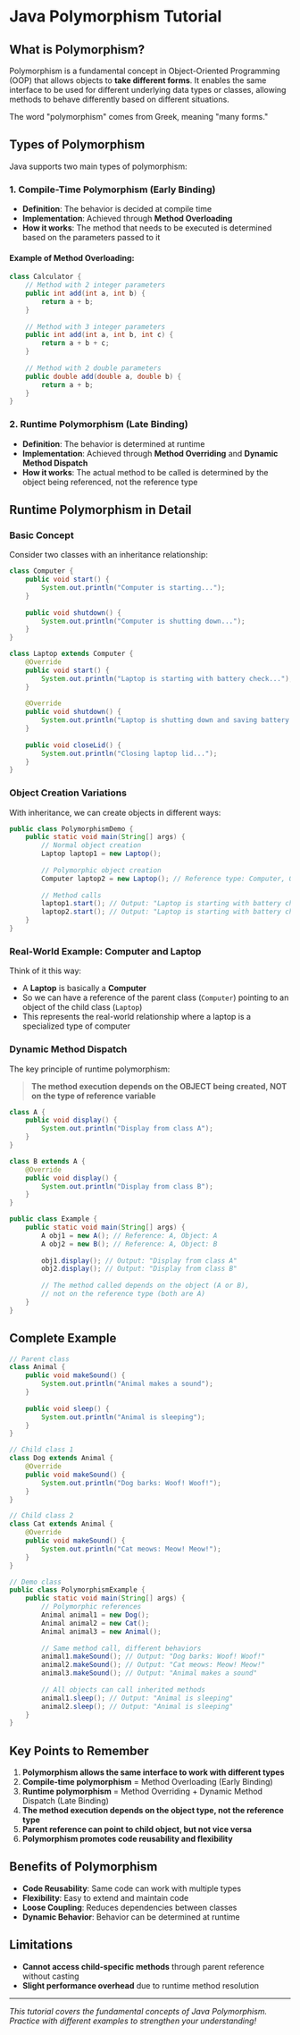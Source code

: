 # Java Polymorphism Tutorial

## What is Polymorphism?

Polymorphism is a fundamental concept in Object-Oriented Programming (OOP) that allows objects to **take different forms**. It enables the same interface to be used for different underlying data types or classes, allowing methods to behave differently based on different situations.

The word "polymorphism" comes from Greek, meaning "many forms."

## Types of Polymorphism

Java supports two main types of polymorphism:

### 1. Compile-Time Polymorphism (Early Binding)

- **Definition**: The behavior is decided at compile time
- **Implementation**: Achieved through **Method Overloading**
- **How it works**: The method that needs to be executed is determined based on the parameters passed to it

#### Example of Method Overloading:

```java
class Calculator {
    // Method with 2 integer parameters
    public int add(int a, int b) {
        return a + b;
    }
    
    // Method with 3 integer parameters
    public int add(int a, int b, int c) {
        return a + b + c;
    }
    
    // Method with 2 double parameters
    public double add(double a, double b) {
        return a + b;
    }
}
```

### 2. Runtime Polymorphism (Late Binding)

- **Definition**: The behavior is determined at runtime
- **Implementation**: Achieved through **Method Overriding** and **Dynamic Method Dispatch**
- **How it works**: The actual method to be called is determined by the object being referenced, not the reference type

## Runtime Polymorphism in Detail

### Basic Concept

Consider two classes with an inheritance relationship:

```java
class Computer {
    public void start() {
        System.out.println("Computer is starting...");
    }
    
    public void shutdown() {
        System.out.println("Computer is shutting down...");
    }
}

class Laptop extends Computer {
    @Override
    public void start() {
        System.out.println("Laptop is starting with battery check...");
    }
    
    @Override
    public void shutdown() {
        System.out.println("Laptop is shutting down and saving battery...");
    }
    
    public void closeLid() {
        System.out.println("Closing laptop lid...");
    }
}
```

### Object Creation Variations

With inheritance, we can create objects in different ways:

```java
public class PolymorphismDemo {
    public static void main(String[] args) {
        // Normal object creation
        Laptop laptop1 = new Laptop();
        
        // Polymorphic object creation
        Computer laptop2 = new Laptop(); // Reference type: Computer, Object type: Laptop
        
        // Method calls
        laptop1.start(); // Output: "Laptop is starting with battery check..."
        laptop2.start(); // Output: "Laptop is starting with battery check..."
    }
}
```

### Real-World Example: Computer and Laptop

Think of it this way:
- A **Laptop** is basically a **Computer**
- So we can have a reference of the parent class (`Computer`) pointing to an object of the child class (`Laptop`)
- This represents the real-world relationship where a laptop is a specialized type of computer

### Dynamic Method Dispatch

The key principle of runtime polymorphism:

> **The method execution depends on the OBJECT being created, NOT on the type of reference variable**

```java
class A {
    public void display() {
        System.out.println("Display from class A");
    }
}

class B extends A {
    @Override
    public void display() {
        System.out.println("Display from class B");
    }
}

public class Example {
    public static void main(String[] args) {
        A obj1 = new A(); // Reference: A, Object: A
        A obj2 = new B(); // Reference: A, Object: B
        
        obj1.display(); // Output: "Display from class A"
        obj2.display(); // Output: "Display from class B"
        
        // The method called depends on the object (A or B), 
        // not on the reference type (both are A)
    }
}
```

## Complete Example

```java
// Parent class
class Animal {
    public void makeSound() {
        System.out.println("Animal makes a sound");
    }
    
    public void sleep() {
        System.out.println("Animal is sleeping");
    }
}

// Child class 1
class Dog extends Animal {
    @Override
    public void makeSound() {
        System.out.println("Dog barks: Woof! Woof!");
    }
}

// Child class 2  
class Cat extends Animal {
    @Override
    public void makeSound() {
        System.out.println("Cat meows: Meow! Meow!");
    }
}

// Demo class
public class PolymorphismExample {
    public static void main(String[] args) {
        // Polymorphic references
        Animal animal1 = new Dog();
        Animal animal2 = new Cat();
        Animal animal3 = new Animal();
        
        // Same method call, different behaviors
        animal1.makeSound(); // Output: "Dog barks: Woof! Woof!"
        animal2.makeSound(); // Output: "Cat meows: Meow! Meow!"
        animal3.makeSound(); // Output: "Animal makes a sound"
        
        // All objects can call inherited methods
        animal1.sleep(); // Output: "Animal is sleeping"
        animal2.sleep(); // Output: "Animal is sleeping"
    }
}
```

## Key Points to Remember

1. **Polymorphism allows the same interface to work with different types**
2. **Compile-time polymorphism** = Method Overloading (Early Binding)
3. **Runtime polymorphism** = Method Overriding + Dynamic Method Dispatch (Late Binding)
4. **The method execution depends on the object type, not the reference type**
5. **Parent reference can point to child object, but not vice versa**
6. **Polymorphism promotes code reusability and flexibility**

## Benefits of Polymorphism

- **Code Reusability**: Same code can work with multiple types
- **Flexibility**: Easy to extend and maintain code
- **Loose Coupling**: Reduces dependencies between classes
- **Dynamic Behavior**: Behavior can be determined at runtime

## Limitations

- **Cannot access child-specific methods** through parent reference without casting
- **Slight performance overhead** due to runtime method resolution

---

*This tutorial covers the fundamental concepts of Java Polymorphism. Practice with different examples to strengthen your understanding!*

